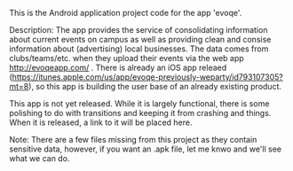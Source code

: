This is the Android application project code for the app 'evoqe'.

Description:
The app provides the service of consolidating information about current events on campus as well as providing clean and consise information about (advertising) local businesses.
The data comes from clubs/teams/etc. when they upload their events via the web app http://evoqeapp.com/ . There is already an iOS app releaed (https://itunes.apple.com/us/app/evoqe-previously-weparty/id793107305?mt=8), so this app is building the user base of an already existing product.

This app is not yet released. While it is largely functional, there is some polishing to do with transitions and keeping it from  crashing and things. When it is released, a link to it will be placed here.

Note: There are a few files missing from this project as they contain sensitive data, however, if you want an .apk file, let me knwo and we'll see what we can do.

